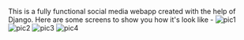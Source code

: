 This is a fully functional social media webapp created with the help of Django.
Here are some screens to show you how it's look like - 
![pic1](https://github.com/user-attachments/assets/5b007bdf-03e2-4805-84f4-3747a3e3d0a8)
![pic2](https://github.com/user-attachments/assets/fcfcb316-71a4-4ca7-bc47-617f923abbbf)
![pic3](https://github.com/user-attachments/assets/8f181170-2c4b-49c4-b456-a851be0e3c30)
![pic4](https://github.com/user-attachments/assets/a4b94377-d49b-4ff1-a006-d72c330dd71d)
